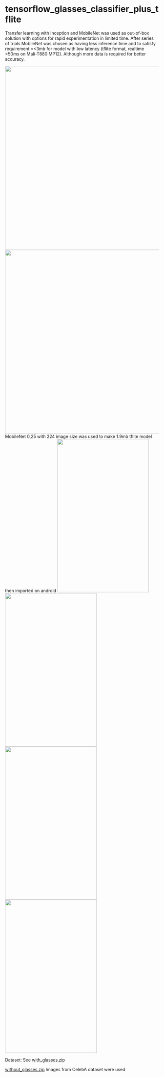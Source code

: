 # tensorflow_glasses_classifier_plus_tflite


Transfer learning with Inception and MobileNet was used as out-of-box solution with options for rapid experimentation in limited time. After series of trials MobileNet was chosen as having less inference time and to satisfy requirement =<3mb for model with low latency (tflite format, realtime <50ms on Mali-T880 MP12). Although more data is required for better accuracy.

<img src="https://github.com/ZackPashkin/tensorflow_glasses_classifier_plus_tflite/blob/master/Screenshot%20from%202018-12-10%2004-03-46.png" width="1100" height="600" />


<img src="https://github.com/ZackPashkin/tensorflow_glasses_classifier_plus_tflite/blob/master/Screenshot%20from%202018-12-10%2004-33-28.png" width="1100" height="600" />
MobileNet 0,25 with 224 image size was used to make 1.9mb tflite model then imported on android


<img src="https://github.com/ZackPashkin/tensorflow_glasses_classifier_plus_tflite/blob/master/tflite/Screenshot_20181210-015903_TfLiteCameraDemo.jpg" width="300" height="500" />
<img src="https://github.com/ZackPashkin/tensorflow_glasses_classifier_plus_tflite/blob/master/tflite/Screenshot_20181210-020443_TfLiteCameraDemo.jpg" width="300" height="500" />
<img src="https://github.com/ZackPashkin/tensorflow_glasses_classifier_plus_tflite/blob/master/tflite/Screenshot_20181210-033728_MTP%20application.jpg" width="300" height="500" />
<img src="https://github.com/ZackPashkin/tensorflow_glasses_classifier_plus_tflite/blob/master/tflite/Screenshot_20181210-015518_TfLiteCameraDemo.jpg" width="300" height="500" />

Dataset:
See 
[with_glasses.zip](https://github.com/ZackPashkin/tensorflow_glasses_classifier_plus_tflite/blob/master/with_glasses.zip)

[without_glasses.zip](https://github.com/ZackPashkin/tensorflow_glasses_classifier_plus_tflite/blob/master/without_glasses.zip)
Images from CelebA dataset were used 
